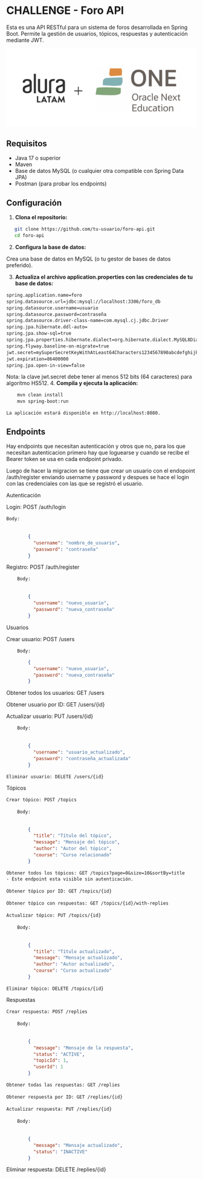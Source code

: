 # CHALLENGE - Foro API

Esta es una API RESTful para un sistema de foros desarrollada en Spring Boot. Permite la gestión de usuarios, tópicos, respuestas y autenticación mediante JWT.

<p align="center">
    <img src="https://github.com/migmm/alura_challenge-desafio_1-logica/blob/main/assets/aluraoracle.png" alt="Logo"/>
</p>

## Requisitos

- Java 17 o superior
- Maven
- Base de datos MySQL (o cualquier otra compatible con Spring Data JPA)
- Postman (para probar los endpoints)

## Configuración

1. **Clona el repositorio:**

```bash
   git clone https://github.com/tu-usuario/foro-api.git
   cd foro-api
```
2. **Configura la base de datos:**

Crea una base de datos en MySQL (o tu gestor de bases de datos preferido).

3. **Actualiza el archivo application.properties con las credenciales de tu base de datos:**

        
```bash
spring.application.name=foro
spring.datasource.url=jdbc:mysql://localhost:3306/foro_db
spring.datasource.username=usuario
spring.datasource.password=contraseña
spring.datasource.driver-class-name=com.mysql.cj.jdbc.Driver
spring.jpa.hibernate.ddl-auto=
spring.jpa.show-sql=true
spring.jpa.properties.hibernate.dialect=org.hibernate.dialect.MySQL8Dialect
spring.flyway.baseline-on-migrate=true
jwt.secret=mySuperSecretKeyWithAtLeast64Characters1234567890abcdefghijklmnopqrstuvwxyz
jwt.expiration=86400000
spring.jpa.open-in-view=false
```

Nota: la clave jwt.secret debe tener al menos 512 bits (64 caracteres) para algoritmo HS512.
4. **Compila y ejecuta la aplicación:**
```bash
    mvn clean install
    mvn spring-boot:run
```
    La aplicación estará disponible en http://localhost:8080.

## Endpoints

Hay endpoints que necesitan autenticación y otros que no, para los que necesitan autenticacion primero hay que loguearse y cuando se recibe el Bearer token se usa en cada endpoint privado.

Luego de hacer la migracion se tiene que crear un usuario con el endopoint /auth/register enviando username y password y despues se hace el login con las credenciales con las que se registró el usuario.


Autenticación

Login: POST /auth/login

    Body:
```json

        {
          "username": "nombre_de_usuario",
          "password": "contraseña"
        }
```
Registro: POST /auth/register

        Body:
```json

        {
          "username": "nuevo_usuario",
          "password": "nueva_contraseña"
        }
```
Usuarios

Crear usuario: POST /users

        Body:
```json
        {
          "username": "nuevo_usuario",
          "password": "nueva_contraseña"
        }
```
Obtener todos los usuarios: GET /users

Obtener usuario por ID: GET /users/{id}

Actualizar usuario: PUT /users/{id}

        Body:
```json

        {
          "username": "usuario_actualizado",
          "password": "contraseña_actualizada"
        }
```
    Eliminar usuario: DELETE /users/{id}

Tópicos

    Crear tópico: POST /topics

        Body:
```json

        {
          "title": "Título del tópico",
          "message": "Mensaje del tópico",
          "author": "Autor del tópico",
          "course": "Curso relacionado"
        }
```
    Obtener todos los tópicos: GET /topics?page=0&size=10&sortBy=title
    - Este endpoint esta visible sin autenticación.

    Obtener tópico por ID: GET /topics/{id}

    Obtener tópico con respuestas: GET /topics/{id}/with-replies

    Actualizar tópico: PUT /topics/{id}

        Body:
```json

        {
          "title": "Título actualizado",
          "message": "Mensaje actualizado",
          "author": "Autor actualizado",
          "course": "Curso actualizado"
        }
```
    Eliminar tópico: DELETE /topics/{id}

Respuestas

    Crear respuesta: POST /replies

        Body:
```json

        {
          "message": "Mensaje de la respuesta",
          "status": "ACTIVE",
          "topicId": 1,
          "userId": 1
        }
```
    Obtener todas las respuestas: GET /replies

    Obtener respuesta por ID: GET /replies/{id}

    Actualizar respuesta: PUT /replies/{id}

        Body:
```json

        {
          "message": "Mensaje actualizado",
          "status": "INACTIVE"
        }
```
Eliminar respuesta: DELETE /replies/{id}


